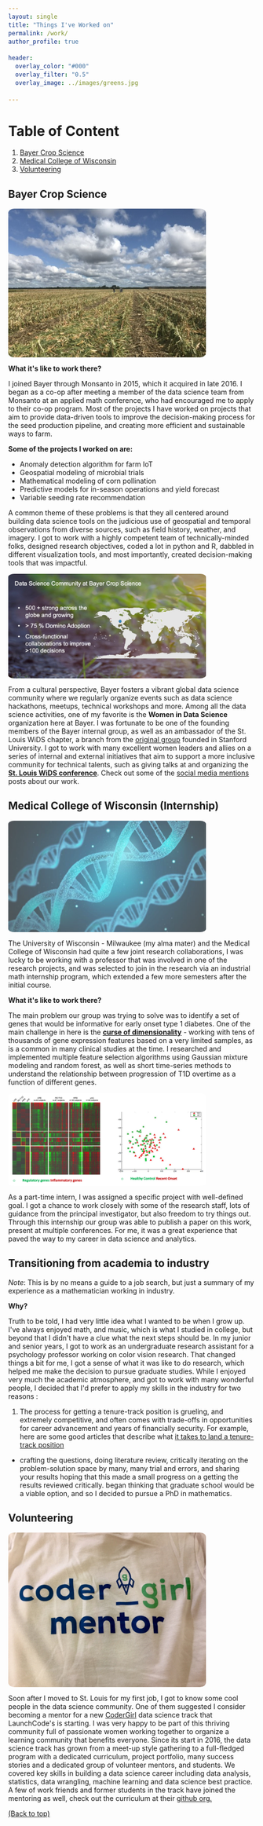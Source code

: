 ```yaml
---
layout: single
title: "Things I've Worked on"
permalink: /work/
author_profile: true

header:
  overlay_color: "#000"
  overlay_filter: "0.5"
  overlay_image: ../images/greens.jpg

---
```

<style>
img {
  border-radius: 3%;
}
</style>


<!--{% include toc.html html=content %} -->


# Table of Content<a name = "toc"></a>
1. [Bayer Crop Science](#bayer-crop-science)
2. [Medical College of Wisconsin](#mcw)
3. [Volunteering](#codergirl)


## Bayer Crop Science <a name="bayer-crop-science"></a>



<img src="../images/corn_field.jpg" width="80%" height = '30%' align = 'center' caption = 'Walking through a corn field that had just been harvested'>

**What it's like to work there?**

I joined Bayer through Monsanto in 2015, which it acquired in late 2016. I began as a co-op after meeting a member of the data science team from Monsanto at an applied math conference, who had encouraged me to apply to their co-op program. Most of the projects I have worked on projects that aim to provide data-driven tools to improve the decision-making process for the seed production pipeline, and creating more efficient and sustainable ways to farm.

**Some of the projects I worked on are:**

- Anomaly detection algorithm for farm IoT
- Geospatial modeling of microbial trials
- Mathematical modeling of corn pollination
- Predictive models for in-season operations and yield forecast
- Variable seeding rate recommendation


A common theme of these problems is that they all centered around building data science tools on the judicious use of geospatial and temporal observations from diverse sources, such as field history, weather, and imagery. I got to work with a highly competent team of technically-minded folks, designed research objectives, coded a lot in python and R, dabbled in different visualization tools, and most importantly, created decision-making tools that was impactful.

<img src="../images/bayer_ds.png" width="80%" height = '30%' align = 'center'>



From a cultural perspective, Bayer fosters a vibrant global data science community where we regularly organize events such as data science hackathons, meetups, technical workshops and more. Among all the data science activities, one of my favorite is the **Women in Data Science** organization here at Bayer. I was fortunate to be one of the founding members of the Bayer internal group, as well as an ambassador of the St. Louis WiDS chapter, a branch from the [original group](https://www.widsconference.org/) founded in Stanford University. I got to work with many excellent women leaders and allies on a series of internal and external initiatives that aim to support a more inclusive community for technical talents, such as giving talks at and organizing the [**St. Louis WiDS conference**](https://www.stlmlds.com/widsspeakers). Check out some of the [social media mentions](https://twitter.com/hashtag/widsstl?lang=en) posts about our work.


## Medical College of Wisconsin (Internship) <a name="mcw"></a>

<img src="../images/double_helix.png" width="80%" height = '30%' align = 'center'>


The University of Wisconsin - Milwaukee (my alma mater) and the Medical College of Wisconsin had quite a few joint research collaborations, I was lucky to be working with a professor that was involved in one of the research projects, and was selected to join in the research via an industrial math internship program, which extended a few more semesters after the initial course.

**What it's like to work there?**

 The main problem our group was trying to solve was to identify a set of genes that would be informative for early onset type 1 diabetes. One of the main challenge in here is the [**curse of dimensionality**](https://en.wikipedia.org/wiki/Curse_of_dimensionality) - working with tens of thousands of gene expression features based on a very limited samples, as is a common in many clinical studies at the time. I researched and implemented multiple feature selection algorithms using Gaussian mixture modeling and random forest, as well as short time-series methods to understand the relationship between progression of T1D overtime as a function of different genes.  

<img src="../images/t1d_intro.png" width="80%" height = '30%' align = 'center'>

 As a part-time intern, I was assigned a specific project with well-defined goal. I got a chance to work closely with some of the research staff, lots of guidance from the principal investigator, but also freedom to try things out. Through this internship our group was able to publish a paper on this work, present at multiple conferences. For me, it was a great experience that paved the way to my career in data science and analytics.

## Transitioning from academia to industry <a name="transition"></a>

*Note*: This is by no means a guide to a job search, but just a summary of my experience as a mathematician working in industry.

**Why?**

Truth to be told, I had very little idea what I wanted to be when I grow up. I've always enjoyed math, and music, which is what I studied in college, but beyond that I didn't have a clue what the next steps should be. In my junior and senior years, I got to work as an undergraduate research assistant for a psychology professor working on color vision research. That changed things a bit for me, I got a sense of what it was like to do research, which helped me make the decision to pursue graduate studies. While I enjoyed very much the academic atmosphere, and got to work with many wonderful people, I decided that I'd prefer to apply my skills in the industry for two reasons :

 1.  The process for getting a tenure-track position is grueling, and extremely competitive, and often comes with trade-offs in opportunities for career advancement and years of financially security. For example, here are some good articles that describe what [it takes to land a tenure-track position](https://community.chronicle.com/news/1775-i-found-a-tenure-track-job-here-s-what-it-took)

 - crafting the questions, doing literature review, critically iterating on the problem-solution space by many, many trial and errors, and sharing your results hoping that this made a small progress on a getting the results reviewed critically. began thinking that graduate school would be a viable option, and so I decided to pursue a PhD in mathematics.

## Volunteering <a name="codergirl"></a>


<img src="../images/codergirl_shirt.jpg" width="80%" height = '40%' align = 'center'>

Soon after I moved to St. Louis for my first job, I got to know some cool people in the data science community. One of them suggested I consider becoming a mentor for a new [CoderGirl](https://www.launchcode.org/codergirl) data science track that LaunchCode's is starting. I was very happy to be part of this thriving community full of passionate women working together to organize a learning community that benefits everyone. Since its start in 2016, the data science track has grown from a meet-up style gathering to a full-fledged program with a dedicated curriculum, project portfolio, many success stories and a dedicated group of volunteer mentors, and students. We covered key skills in building a data science career including data analysis, statistics, data wrangling, machine learning and data science best practice. A few of work friends and former students in the track have joined the mentoring as well, check out the curriculum at their [github org.](https://github.com/LaunchCoderGirlSTL)

[(Back to top)](#toc)
